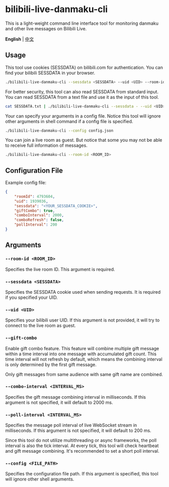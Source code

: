 # bilibili-live-danmaku-cli
This is a light-weight command line interface tool for monitoring danmaku and other live messages on Bilibili Live.

**English** | [中文](./README-zh.md)

## Usage
This tool use cookies (SESSDATA) on bilibili.com for authentication. You can find your bilibili SESSDATA in your browser. 
```bash
./bilibili-live-danmaku-cli --sessdata <SESSDATA> --uid <UID> --room-id <ROOM_ID>
```

For better security, this tool can also read SESSDATA from standard input. You can read SESSDATA from a text file and use it as the input of this tool.
```bash
cat SESSDATA.txt | ./bilibili-live-danmaku-cli --sessdata - --uid <UID> --room-id <ROOM_ID>
```

Your can specify your arguments in a config file. Notice this tool will ignore other arguments in shell command if a config file is specified.
```bash
./bilibili-live-danmaku-cli --config config.json
```

You can join a live room as guest. But notice that some you may not be able to receive full information of messages.
```bash
./bilibili-live-danmaku-cli --room-id <ROOM_ID>
```

## Configuration File
Example config file:
```json
{
    "roomId": 4793604,
    "uid": 1939036,
    "sessdata": "<YOUR_SESSDATA_COOKIE>",
    "giftCombo": true,
    "comboInterval": 2000,
    "comboRefresh": false,
    "pollInterval": 200
}
```

## Arguments
### `--room-id <ROOM_ID>`
Specifies the live room ID. This argument is required.

### `--sessdata <SESSDATA>`
Specifies the SESSDATA cookie used when sending requests. It is required if you specified your UID.

### `--uid <UID>`
Specifies your bilibili user UID. If this argument is not provided, it will try to connect to the live room as guest.

### `--gift-combo`
Enable gift combo feature. This feature will combine multiple gift message within a time interval into one message with accumulated gift count. This time interval will not refresh by default, which means the combining interval is only determined by the first gift message.

Only gift messages from same audience with same gift name are combined.

### `--combo-interval <INTERVAL_MS>`
Specifies the gift message combining interval in milliseconds. If this argument is not specified, it will default to 2000 ms.

### `--poll-interval <INTERVAL_MS>`
Specifies the message poll interval of live WebSocket stream in milliseconds. If this argument is not specified, it will default to 200 ms.

Since this tool do not utilize multithreading or async frameworks, the poll interval is also the tick interval. At every tick, this tool will check heartbeat and gift message combining. It's recommended to set a short poll interval.

### `--config <FILE_PATH>`
Specifies the configuration file path. If this argument is specified, this tool will ignore other shell arguments. 